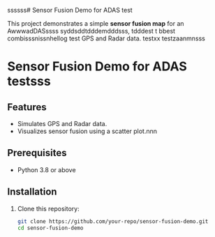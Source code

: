 ssssss# Sensor Fusion Demo for ADAS test

This project demonstrates a simple **sensor fusion map** for an AwwwadDASssss syddsddtdddemdddsss, tdddest t bbest combisssnissnhellog test GPS and Radar data. testxx testzaanmnsss
# Sensor Fusion Demo for ADAS testsss

## Features
- Simulates GPS and Radar data.
- Visualizes sensor fusion using a scatter plot.nnn

## Prerequisites
- Python 3.8 or above

## Installation
1. Clone this repository:
   ```bash
   git clone https://github.com/your-repo/sensor-fusion-demo.git
   cd sensor-fusion-demo
